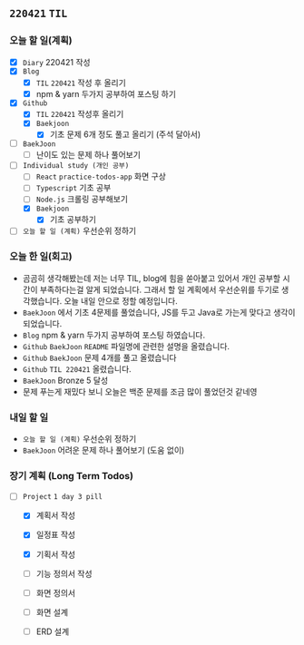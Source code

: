 ## `220421` `TIL`

### 오늘 할 일(계획)

- [x] `Diary` 220421 작성
- [x] `Blog`
  - [x] `TIL` `220421` 작성 후 올리기
  - [x] npm & yarn 두가지 공부하여 포스팅 하기
- [x] `Github`
  - [x] `TIL` `220421` 작성후 올리기
  - [x] `Baekjoon`
    - [x] 기초 문제 6개 정도 풀고 올리기 (주석 달아서)
- [ ] `BaekJoon`
  - [ ] 난이도 있는 문제 하나 풀어보기
- [ ] `Individual study (개인 공부)`
  - [ ] `React` `practice-todos-app` 화면 구상
  - [ ] `Typescript` 기초 공부
  - [ ] `Node.js` 크롤링 공부해보기
  - [x] `Baekjoon`
    - [x] 기초 공부하기
- [ ] `오늘 할 일 (계획)` 우선순위 정하기

### 오늘 한 일(회고)

- 곰곰히 생각해봤는데 저는 너무 TIL, blog에 힘을 쏟아붙고 있어서 개인 공부할 시간이 부족하다는걸 알게 되었습니다. 그래서 할 일 계획에서 우선순위를 두기로 생각했습니다. 오늘 내일 안으로 정할 예정입니다.
- `BaekJoon` 에서 기초 4문제를 풀었습니다, JS를 두고 Java로 가는게 맞다고 생각이 되었습니다.
- `Blog` npm & yarn 두가지 공부하여 포스팅 하였습니다.
- `Github` `BaekJoon` `README` 파일명에 관련한 설명을 올렸습니다.
- `Github` `BaekJoon` 문제 4개를 풀고 올렸습니다
- `Github` `TIL 220421` 올렸습니다.
- `BaekJoon` Bronze 5 달성
- 문제 푸는게 재밌다 보니 오늘은 백준 문제를 조금 많이 풀었던것 같네영

### 내일 할 일
- `오늘 할 일 (계획)` 우선순위 정하기
- `BaekJoon` 어려운 문제 하나 풀어보기 (도움 없이)
### 장기 계획 (Long Term Todos)

- [ ] `Project` `1 day 3 pill`
  - [x] 계획서 작성
  - [x] 일정표 작성
  - [x] 기획서 작성
  - [ ] 기능 정의서 작성
  - [ ] 화면 정의서
  - [ ] 화면 설계
  - [ ] ERD 설계


